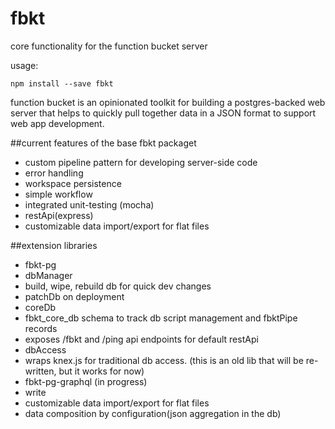 # fbkt
core functionality for the function bucket server

usage:
```
npm install --save fbkt
```

function bucket is an opinionated toolkit for building a postgres-backed web server that 
helps to quickly pull together data in a JSON format to support web app development.

##current features of the base fbkt packaget
- custom pipeline pattern for developing server-side code
 - error handling
 - workspace persistence
 - simple workflow
- integrated unit-testing (mocha)
- restApi(express)
- customizable data import/export for flat files

##extension libraries
- fbkt-pg
 - dbManager
  - build, wipe, rebuild db for quick dev changes
  - patchDb on deployment
 - coreDb
  - fbkt_core_db schema to track db script management and fbktPipe records
  - exposes /fbkt and /ping api endpoints for default restApi
 - dbAccess
  - wraps knex.js for traditional db access.  (this is an old lib that will be re-written, but it works for now)
- fbkt-pg-graphql (in progress)
 - write
 - customizable data import/export for flat files
 - data composition by configuration(json aggregation in the db)
